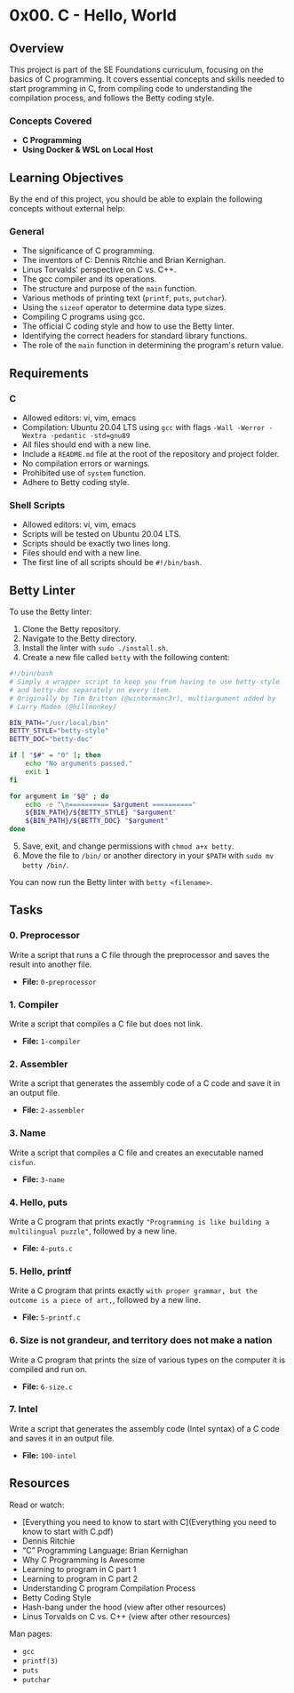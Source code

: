 # 0x00. C - Hello, World

## Overview

This project is part of the SE Foundations curriculum, focusing on the basics of C programming. It covers essential concepts and skills needed to start programming in C, from compiling code to understanding the compilation process, and follows the Betty coding style.

### Concepts Covered
- **C Programming**
- **Using Docker & WSL on Local Host**

## Learning Objectives
By the end of this project, you should be able to explain the following concepts without external help:

### General
- The significance of C programming.
- The inventors of C: Dennis Ritchie and Brian Kernighan.
- Linus Torvalds' perspective on C vs. C++.
- The gcc compiler and its operations.
- The structure and purpose of the `main` function.
- Various methods of printing text (`printf`, `puts`, `putchar`).
- Using the `sizeof` operator to determine data type sizes.
- Compiling C programs using gcc.
- The official C coding style and how to use the Betty linter.
- Identifying the correct headers for standard library functions.
- The role of the `main` function in determining the program's return value.

## Requirements
### C
- Allowed editors: vi, vim, emacs
- Compilation: Ubuntu 20.04 LTS using `gcc` with flags `-Wall -Werror -Wextra -pedantic -std=gnu89`
- All files should end with a new line.
- Include a `README.md` file at the root of the repository and project folder.
- No compilation errors or warnings.
- Prohibited use of `system` function.
- Adhere to Betty coding style.

### Shell Scripts
- Allowed editors: vi, vim, emacs
- Scripts will be tested on Ubuntu 20.04 LTS.
- Scripts should be exactly two lines long.
- Files should end with a new line.
- The first line of all scripts should be `#!/bin/bash`.

## Betty Linter
To use the Betty linter:

1. Clone the Betty repository.
2. Navigate to the Betty directory.
3. Install the linter with `sudo ./install.sh`.
4. Create a new file called `betty` with the following content:

```bash
#!/bin/bash
# Simply a wrapper script to keep you from having to use betty-style
# and betty-doc separately on every item.
# Originally by Tim Britton (@wintermanc3r), multiargument added by
# Larry Madeo (@hillmonkey)

BIN_PATH="/usr/local/bin"
BETTY_STYLE="betty-style"
BETTY_DOC="betty-doc"

if [ "$#" = "0" ]; then
    echo "No arguments passed."
    exit 1
fi

for argument in "$@" ; do
    echo -e "\n========== $argument =========="
    ${BIN_PATH}/${BETTY_STYLE} "$argument"
    ${BIN_PATH}/${BETTY_DOC} "$argument"
done
```

5. Save, exit, and change permissions with `chmod a+x betty`.
6. Move the file to `/bin/` or another directory in your `$PATH` with `sudo mv betty /bin/`.

You can now run the Betty linter with `betty <filename>`.

## Tasks

### 0. Preprocessor
Write a script that runs a C file through the preprocessor and saves the result into another file.
- **File:** `0-preprocessor`

### 1. Compiler
Write a script that compiles a C file but does not link.
- **File:** `1-compiler`

### 2. Assembler
Write a script that generates the assembly code of a C code and save it in an output file.
- **File:** `2-assembler`

### 3. Name
Write a script that compiles a C file and creates an executable named `cisfun`.
- **File:** `3-name`

### 4. Hello, puts
Write a C program that prints exactly `"Programming is like building a multilingual puzzle"`, followed by a new line.
- **File:** `4-puts.c`

### 5. Hello, printf
Write a C program that prints exactly `with proper grammar, but the outcome is a piece of art,`, followed by a new line.
- **File:** `5-printf.c`

### 6. Size is not grandeur, and territory does not make a nation
Write a C program that prints the size of various types on the computer it is compiled and run on.
- **File:** `6-size.c`

### 7. Intel
Write a script that generates the assembly code (Intel syntax) of a C code and saves it in an output file.
- **File:** `100-intel`

## Resources
Read or watch:
- [Everything you need to know to start with C](Everything you need to know to start with C.pdf)
- Dennis Ritchie
- “C” Programming Language: Brian Kernighan
- Why C Programming Is Awesome
- Learning to program in C part 1
- Learning to program in C part 2
- Understanding C program Compilation Process
- Betty Coding Style
- Hash-bang under the hood (view after other resources)
- Linus Torvalds on C vs. C++ (view after other resources)

Man pages:
- `gcc`
- `printf(3)`
- `puts`
- `putchar`
